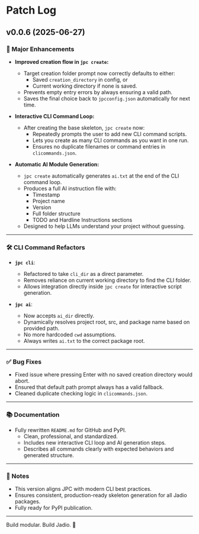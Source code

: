 # Patch Log

## v0.0.6 (2025-06-27)

### 🚀 Major Enhancements

- **Improved creation flow in `jpc create`:**
  - Target creation folder prompt now correctly defaults to either:
    - Saved `creation_directory` in config, or
    - Current working directory if none is saved.
  - Prevents empty entry errors by always ensuring a valid path.
  - Saves the final choice back to `jpcconfig.json` automatically for next time.

- **Interactive CLI Command Loop:**
  - After creating the base skeleton, `jpc create` now:
    - Repeatedly prompts the user to add new CLI command scripts.
    - Lets you create as many CLI commands as you want in one run.
    - Ensures no duplicate filenames or command entries in `clicommands.json`.

- **Automatic AI Module Generation:**
  - `jpc create` automatically generates `ai.txt` at the end of the CLI command loop.
  - Produces a full AI instruction file with:
    - Timestamp
    - Project name
    - Version
    - Full folder structure
    - TODO and Hardline Instructions sections
  - Designed to help LLMs understand your project without guessing.

---

### 🛠️ CLI Command Refactors

- **`jpc cli`**:
  - Refactored to take `cli_dir` as a direct parameter.
  - Removes reliance on current working directory to find the CLI folder.
  - Allows integration directly inside `jpc create` for interactive script generation.

- **`jpc ai`**:
  - Now accepts `ai_dir` directly.
  - Dynamically resolves project root, src, and package name based on provided path.
  - No more hardcoded `cwd` assumptions.
  - Always writes `ai.txt` to the correct package root.

---

### ✅ Bug Fixes

- Fixed issue where pressing Enter with no saved creation directory would abort.
- Ensured that default path prompt always has a valid fallback.
- Cleaned duplicate checking logic in `clicommands.json`.

---

### 📚 Documentation

- Fully rewritten `README.md` for GitHub and PyPI.
  - Clean, professional, and standardized.
  - Includes new interactive CLI loop and AI generation steps.
  - Describes all commands clearly with expected behaviors and generated structure.

---

### 💼 Notes

- This version aligns JPC with modern CLI best practices.
- Ensures consistent, production-ready skeleton generation for all Jadio packages.
- Fully ready for PyPI publication.

---

Build modular. Build Jadio. 🚀